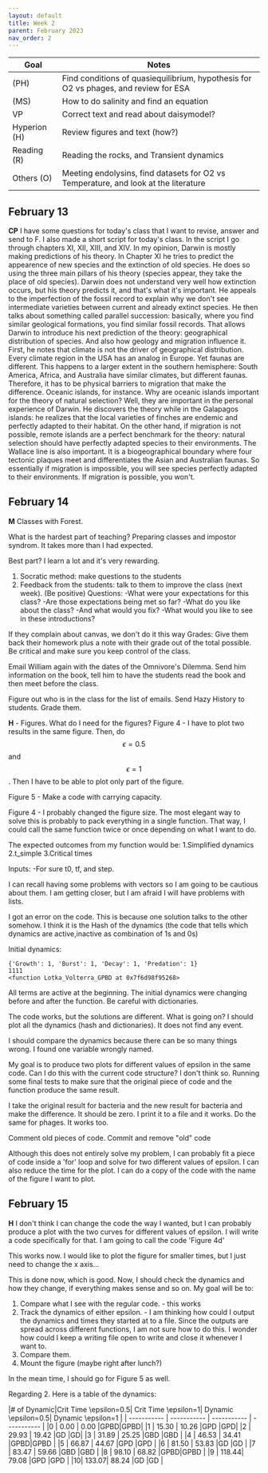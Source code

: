 ```yaml
---
layout: default
title: Week 2
parent: February 2023
nav_order: 2
---
```



| Goal | Notes |  
| ----------- | ----------- |
|(PH)| Find conditions of quasiequilibrium, hypothesis for O2 vs phages, and review for ESA| 
|(MS)| How to do salinity and find an equation |        
|VP| Correct text and read about daisymodel?|
|Hyperion (H)| Review figures and text (how?) |
|Reading (R)| Reading the rocks, and Transient dynamics|
|Others (O)| Meeting endolysins, find datasets for O2 vs Temperature, and look at the literature |



## February 13

**CP** I have some questions for today's class that I want to revise, answer and send to F. I also made a short script for today's class. In the script I go through chapters XI, XII, XIII, and XIV.
In my opinion, Darwin is mostly making predictions of his theory. In Chapter XI he tries to predict the appearence of new species and the extinction of old species. He does so using the three main pillars of his theory (species appear, they take the place of old species). Darwin does not understand very well how extinction occurs, but his theory predicts it, and that's what it's important.
He appeals to the imperfection of the fossil record to explain why we don't see intermediate varieties between current and already extinct species.
He then talks about something called parallel succession: basically, where you find similar geological formations, you find similar fossil records.
That allows Darwin to introduce his next prediction of the theory: geographical distribution of species. And also how geology and migration influence it.
First, he notes that climate is not the driver of geographical distribution. Every climate region in the USA has an analog in Europe. Yet faunas are different. This happens to a larger extent in the southern hemisphere: South America, Africa, and Australia have similar climates, but different faunas. Therefore, it has to be physical barriers to migration that make the difference. Oceanic islands, for instance. Why are oceanic islands important for the theory of natural selection? Well, they are important in the personal experience of Darwin. He discovers the theory while in the Galapagos islands: he realizes that the local varieties of finches are endemic and perfectly adapted to their habitat. On the other hand, if migration is not possible, remote islands are a perfect benchmark for the theory: natural selection should have perfectly adapted species to their environments.
The Wallace line is also important. It is a biogeographical boundary where four tectonic plaques meet and differentiates the Asian and Australian faunas.
So essentially if migration is impossible, you will see species perfectly adapted to their environments. If migration is possible, you won't.

## February 14

**M** Classes with Forest.

What is the hardest part of teaching? Preparing classes and impostor syndrom. It takes more than I had expected.

Best part? I learn a lot and it's very rewarding.

1. Socratic method: make questions to the students
2. Feedback from the students: talk to them to improve the class (next week). (Be positive) Questions:
   -What were your expectations for this class?
   -Are those expectations being met so far?
   -What do you like about the class?
   -And what would you fix?
   -What would you like to see in these introductions?

If they complain about canvas, we don't do it this way
Grades:
Give them back their homework plus a note with their grade out of the total possible.
Be critical and make sure you keep control of the class.

Email William again with the dates of the Omnivore's Dilemma. Send him information on the book, tell him to have the students read the book and then meet before the class.

Figure out who is in the class for the list of emails.
Send Hazy History to students.
Grade them.

**H** - Figures. What do I need for the figures?
Figure 4 - I have to plot two results in the same figure.
Then, do $$\epsilon=0.5$$ and $$\epsilon=1$$.
Then I have to be able to plot only part of the figure.

Figure 5 - Make a code with carrying capacity.

Figure 4 - I probably changed the figure size.
The most elegant way to solve this is probably to pack everything in a single function. That way, I could call the same function twice or once depending on what I want to do.

The expected outcomes from my function would be:
1.Simplified dynamics
2.t_simple
3.Critical times

Inputs:
-For sure t0, tf, and step.

I can recall having some problems with vectors so I am going to be cautious about them. I am getting closer, but I am afraid I will have problems with lists.

I got an error on the code. This is because one solution talks to the other somehow. I think it is the Hash of the dynamics (the code that tells which dynamics are active,inactive as combination of 1s and 0s)

Initial dynamics:

	{'Growth': 1, 'Burst': 1, 'Decay': 1, 'Predation': 1}
	1111	
	<function Lotka_Volterra_GPBD at 0x7f6d98f95268>

All terms are active at the beginning.
The initial dynamics were changing before and after the function. Be careful with dictionaries.

The code works, but the solutions are different. What is going on? I should plot all the dynamics (hash and dictionaries). It does not find any event.

I should compare the dynamics because there can be so many things wrong. I found one variable wrongly named.

My goal is to produce two plots for different values of epsilon in the same code. Can I do this with the current code structure? I don't think so.
Running some final tests to make sure that the original piece of code and the function produce the same result.

I take the original result for bacteria and the new result for bacteria and make the difference. It should be zero. I print it to a file and it works.
Do the same for phages. It works too.

Comment old pieces of code.
Commit and remove "old" code

Although this does not entirely solve my problem, I can probably fit a piece of code inside a 'for' loop and solve for two different values of epsilon. I can also reduce the time for the plot. I can do a copy of the code with the name of the figure I want to plot.

## February 15

**H** I don't think I can change the code the way I wanted, but I can probably produce a plot with the two curves for different values of epsilon. I will write a code specifically for that. I am going to call the code 'Figure 4d'

This works now. I would like to plot the figure for smaller times, but I just need to change the x axis...

This is done now, which is good. Now, I should check the dynamics and how they change, if everything makes sense and so on. My goal will be to:
1. Compare what I see with the regular code. - this works
2. Track the dynamics of either epsilon. - I am thinking how could I output the dynamics and times they started at to a file. Since the outputs are spread across different functions, I am not sure how to do this. I wonder how could I keep a writing file open to write and close it whenever I want to.
3. Compare them.
4. Mount the figure (maybe right after lunch?)

In the mean time, I should go for Figure 5 as well.


Regarding 2. Here is a table of the dynamics:

|# of Dynamic|Crit Time \epsilon=0.5| Crit Time \epsilon=1| Dynamic \epsilon=0.5| Dynamic \epsilon=1     |
| ----------- | ----------- | ----------- | ----------- |
|0 | 0.00  | 0.00 |GPBD|GPBD|
|1 | 15.30 | 10.26 |GPD |GPD|
|2 | 29.93 | 19.42 |GD  |GD|
|3 | 31.89 | 25.25 |GBD |GBD |
|4 | 46.53 | 34.41 |GPBD|GPBD |
|5 | 66.87 | 44.67 |GPD |GPD |
|6 | 81.50 | 53.83 |GD  |GD |
|7 | 83.47 | 59.66 |GBD |GBD |
|8 | 98.10 | 68.82 |GPBD|GPBD |
|9 | 118.44| 79.08 |GPD |GPD |
|10| 133.07| 88.24 |GD  |GD |





